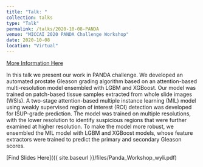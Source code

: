 ```yaml
---
title: "Talk: "
collection: talks
type: "Talk"
permalink: /talks/2020-10-08-PANDA
venue: "MICCAI 2020 PANDA Challenge Workshop"
date: 2020-10-08
location: "Virtual"
---
```

[More Information Here](https://panda.grand-challenge.org/workshop-schedule/)

In this talk we present our work in PANDA challenge. We developed an automated prostate Gleason grading algorithm based 
on an attention-based multi-resolution model ensembled with LGBM and XGBoost. Our model was trained on patch-based tissue
samples extracted from whole slide images (WSIs). A two-stage attention-based multiple instance learning (MIL) model 
using weakly supervised region of interest (ROI) detection was developed for ISUP-grade prediction. The model was trained 
on multiple resolutions, with the lower resolution to identify suspicious regions that were further examined at higher 
resolution. To make the model more robust, we ensembled the MIL model with LGBM and XGBoost models, whose feature 
extractors were trained to predict the primary and secondary Gleason scores.


[Find Slides Here]({{ site.baseurl }}/files/Panda_Workshop_wyli.pdf)
